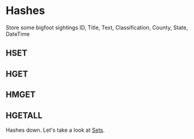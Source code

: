# Hashes #

Store some bigfoot sightings ID, Title, Text, Classification, County, State, DateTime

## HSET ##
## HGET ##
## HMGET ##
## HGETALL ##


Hashes down. Let's take a look at [Sets](07-REDIS-SETS.md).

